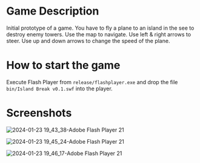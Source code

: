 # Game Description

Initial prototype of a game.
You have to fly a plane to an island in the see to destroy enemy towers. Use the map to navigate.
Use left & right arrows to steer. Use up and down arrows to change the speed of the plane.

# How to start the game

Execute Flash Player from `release/flashplayer.exe` and drop the file `bin/Island Break v0.1.swf` into the player.

# Screenshots

![2024-01-23 19_43_38-Adobe Flash Player 21](https://github.com/cont-kolomeets/island-break/assets/5318527/36113aaa-d0ef-407d-8eeb-9756f81d25f1)

![2024-01-23 19_45_24-Adobe Flash Player 21](https://github.com/cont-kolomeets/island-break/assets/5318527/61e11076-5368-42c1-95ad-585f9bdaf65b)

![2024-01-23 19_46_17-Adobe Flash Player 21](https://github.com/cont-kolomeets/island-break/assets/5318527/8d53cc8d-0f21-4821-89db-b4bcd38d034f)
